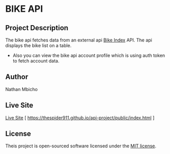 # BIKE API

## Project Description
The bike api fetches data from an external api [Bike Index](https://bikeindex.org) API. The api displays the bike list on a table.

- Also you can view the bike api account profile which is using auth token to fetch account data.

## Author
Nathan Mbicho

## Live Site
[Live Site](https://thespider911.github.io/api-project/public/index.html) [ https://thespider911.github.io/api-project/public/index.html ]

## License
Theis project is open-sourced software licensed under the [MIT license](https://opensource.org/license/MIT).
